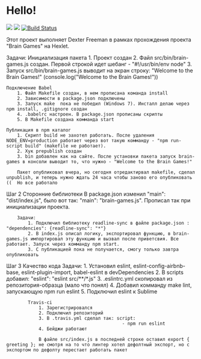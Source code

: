 # Hello!

<a href="https://codeclimate.com/github/codeclimate/codeclimate/maintainability"><img src="https://api.codeclimate.com/v1/badges/a99a88d28ad37a79dbf6/maintainability" /></a>
<a href="https://codeclimate.com/github/codeclimate/codeclimate/test_coverage"><img src="https://api.codeclimate.com/v1/badges/a99a88d28ad37a79dbf6/test_coverage" /></a>
[![Build Status](https://travis-ci.org/Dexter-Freeman/project-lvl1-s224.svg?branch=master)](https://travis-ci.org/Dexter-Freeman/project-lvl1-s224)


Этот проект выполняет Dexter Freeman в рамках прохождения проекта "Brain Games" на Hexlet.

Задачи:
	Инициализация пакета
		1. Проект создан
		2. Файл src/bin/brain-games.js создан. Первой строкой идет шебанг - "#!/usr/bin/env node"
		3. Запуск src/bin/brain-games.js выводит на экран строку: "Welcome to the Brain Games!" (console.log("Welcome to the Brain Games!"))

	Подключение Babel
		1. Файл Makefile создан, в нем прописана команда install
		2. Зависимости в package.json подключены
		3. Запуск make  пока не победил (Windows 7). Инсталл делаю через npm install, .gitignore создан
		4. .babelrc настроен. В package.json прописаны скрипты
		5. В Makefile создана комманда start

	Публикация в npm каталог
		1. Скрипт build не захотел работать. После удаления NODE_ENV=production работает через вот такую комманду - "npm run-script build" (makefile не работает).
		2. Хук prepublish создан
		3. bin добавлен как на сайте. После установки пакета запуск brain-games в консоли выводит то, что нужно - "Welcome to the Brain Games!"

		Пакет опубликовал вчера, но сегодня отредактирвал makefile, сделал unpublish, и теперь нужно ждать 24 часа чтобы заново его опубликовать ((  Но все работало

Шаг 2
	Сторонние библиотеки
		В package.json изменил "main": "dist/index.js",  было вот так: "main": "brain-games.js". Прописал так при инициализации проекта.

		Задачи:
			1. Подключил библиотеку readline-sync в файле package.json : "dependencies": {readline-sync": "*"}
			2. В index.js описал логику, экспортировал функцию, в brain-games.js импортировал эту функцию и вызвал после приветсвия. Все работает. Запуск через комманду npm start.
			3. С публикацией пока не получается, смогу только завтра опубликовать

Шаг 3
	Качество кода
		Задачи:
			1. Установил eslint, eslint-config-airbnb-base, eslint-plugin-import, babel-eslint в devDependencies
			2. В scripts добавил: "eslint": "eslint src/**/*.js"
			3. .eslintrc.yml скопировал из репозитория-образца (мало что понял)
			4. Добавил комманду make lint, запускающую npm run eslint
			5. Подключил eslint к Sublime

			Travis-ci
				1. Зарегистрировался
				2. Подключил репозиторий
				3. В .travis.yml сделал так: script:
                                               - npm run eslint
                4. Бейджи работают

                В файле src/index.js в последней строке оставил export { greeting }; не смотря на то что линтер хотел дефолтный экспорт, но с экспортом по дефолту перестает работать пакет